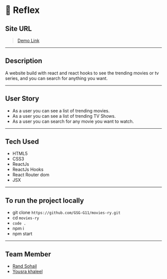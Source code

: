 # :movie_camera: Reflex 

## Site URL

> [Demo Link](https://reflex-ry.netlify.app/)

---
## Description
A website build with react and react hooks to see the trending movies or tv series, and you can search for anything you want.

---

## User Story

- As a user you can see a list of trending movies.
- As a user you can see a list of trending TV Shows.
- As a user you can search for any movie you want to watch.


---

## Tech Used

- HTML5
- CSS3
- ReactJs
- ReactJs Hooks
- React Router dom
- JSX

---

## To run the project locally

- git clone `https://github.com/GSG-G11/movies-ry.git`
- cd `movies-ry`
- `code .`
- npm i
- npm start

---

## Team Member

- [Rand Sohail](https://github.com/RandSohail)
- [Yousra khaleel](https://github.com/yousrakhaleel)
